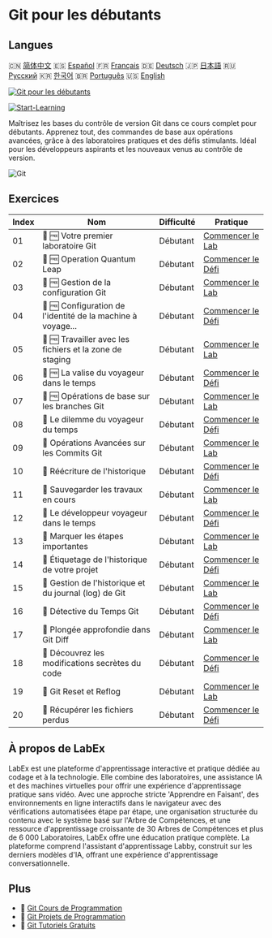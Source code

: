 # Git pour les débutants

## Langues

🇨🇳 [简体中文](README_zh.md) 🇪🇸 [Español](README_es.md) 🇫🇷 [Français](README_fr.md) 🇩🇪 [Deutsch](README_de.md) 🇯🇵 [日本語](README_ja.md) 🇷🇺 [Русский](README_ru.md) 🇰🇷 [한국어](README_ko.md) 🇧🇷 [Português](README_pt.md) 🇺🇸 [English](README.md) 

[![Git pour les débutants](https://cover-creator.labex.io/git-for-beginners.png?lang=fr)](https://labex.io/fr/courses/git-for-beginners)

[![Start-Learning](https://img.shields.io/badge/Start-Learning-whitesmoke?style=for-the-badge)](https://labex.io/fr/courses/git-for-beginners)

Maîtrisez les bases du contrôle de version Git dans ce cours complet pour débutants. Apprenez tout, des commandes de base aux opérations avancées, grâce à des laboratoires pratiques et des défis stimulants. Idéal pour les développeurs aspirants et les nouveaux venus au contrôle de version.

![Git](https://img.shields.io/badge/Git-whitesmoke?style=for-the-badge&logo=git)


## Exercices

|   Index | Nom                                                         | Difficulté   | Pratique                                                                                                                     |
|---------|-------------------------------------------------------------|--------------|------------------------------------------------------------------------------------------------------------------------------|
|      01 | 📖 🆓 Votre premier laboratoire Git                         | Débutant     | <a target='_blank' href='https://labex.io/fr/tutorials/git-your-first-git-lab-92739'>Commencer le Lab</a>                    |
|      02 | 🎯 🆓 Operation Quantum Leap                                | Débutant     | <a target='_blank' href='https://labex.io/fr/tutorials/git-operation-quantum-leap-387717'>Commencer le Défi</a>              |
|      03 | 📖 🆓 Gestion de la configuration Git                       | Débutant     | <a target='_blank' href='https://labex.io/fr/tutorials/git-git-config-management-385164'>Commencer le Lab</a>                |
|      04 | 🎯 🆓 Configuration de l'identité de la machine à voyage... | Débutant     | <a target='_blank' href='https://labex.io/fr/tutorials/git-time-machine-identity-configuration-387720'>Commencer le Défi</a> |
|      05 | 📖 🆓 Travailler avec les fichiers et la zone de staging    | Débutant     | <a target='_blank' href='https://labex.io/fr/tutorials/git-working-with-files-and-staging-area-387457'>Commencer le Lab</a>  |
|      06 | 🎯 🆓 La valise du voyageur dans le temps                   | Débutant     | <a target='_blank' href='https://labex.io/fr/tutorials/git-the-time-traveler-s-suitcase-387725'>Commencer le Défi</a>        |
|      07 | 📖 🆓 Opérations de base sur les branches Git               | Débutant     | <a target='_blank' href='https://labex.io/fr/tutorials/git-git-branch-basic-operations-385163'>Commencer le Lab</a>          |
|      08 | 🎯  Le dilemme du voyageur du temps                         | Débutant     | <a target='_blank' href='https://labex.io/fr/tutorials/git-the-time-traveler-s-dilemma-387733'>Commencer le Défi</a>         |
|      09 | 📖  Opérations Avancées sur les Commits Git                 | Débutant     | <a target='_blank' href='https://labex.io/fr/tutorials/git-advanced-git-commit-operations-387471'>Commencer le Lab</a>       |
|      10 | 🎯  Réécriture de l'historique                              | Débutant     | <a target='_blank' href='https://labex.io/fr/tutorials/git-rewriting-history-387746'>Commencer le Défi</a>                   |
|      11 | 📖  Sauvegarder les travaux en cours                        | Débutant     | <a target='_blank' href='https://labex.io/fr/tutorials/git-saving-work-in-progress-387492'>Commencer le Lab</a>              |
|      12 | 🎯  Le développeur voyageur dans le temps                   | Débutant     | <a target='_blank' href='https://labex.io/fr/tutorials/git-the-time-traveling-developer-387759'>Commencer le Défi</a>        |
|      13 | 📖  Marquer les étapes importantes                          | Débutant     | <a target='_blank' href='https://labex.io/fr/tutorials/git-marking-important-milestones-387493'>Commencer le Lab</a>         |
|      14 | 🎯  Étiquetage de l'historique de votre projet              | Débutant     | <a target='_blank' href='https://labex.io/fr/tutorials/git-tagging-your-project-s-history-387763'>Commencer le Défi</a>      |
|      15 | 📖  Gestion de l'historique et du journal (log) de Git      | Débutant     | <a target='_blank' href='https://labex.io/fr/tutorials/git-git-history-and-log-management-387490'>Commencer le Lab</a>       |
|      16 | 🎯  Détective du Temps Git                                  | Débutant     | <a target='_blank' href='https://labex.io/fr/tutorials/git-git-time-detective-387782'>Commencer le Défi</a>                  |
|      17 | 📖  Plongée approfondie dans Git Diff                       | Débutant     | <a target='_blank' href='https://labex.io/fr/tutorials/git-git-diff-deep-dive-387489'>Commencer le Lab</a>                   |
|      18 | 🎯  Découvrez les modifications secrètes du code            | Débutant     | <a target='_blank' href='https://labex.io/fr/tutorials/uncover-the-secret-code-changes-387768'>Commencer le Défi</a>         |
|      19 | 📖  Git Reset et Reflog                                     | Débutant     | <a target='_blank' href='https://labex.io/fr/tutorials/git-git-reset-and-reflog-387491'>Commencer le Lab</a>                 |
|      20 | 🎯  Récupérer les fichiers perdus                           | Débutant     | <a target='_blank' href='https://labex.io/fr/tutorials/git-recover-the-lost-files-387781'>Commencer le Défi</a>              |

## À propos de LabEx

LabEx est une plateforme d'apprentissage interactive et pratique dédiée au codage et à la technologie. Elle combine des laboratoires, une assistance IA et des machines virtuelles pour offrir une expérience d'apprentissage pratique sans vidéo. Avec une approche stricte 'Apprendre en Faisant', des environnements en ligne interactifs dans le navigateur avec des vérifications automatisées étape par étape, une organisation structurée du contenu avec le système basé sur l'Arbre de Compétences, et une ressource d'apprentissage croissante de 30 Arbres de Compétences et plus de 6 000 Laboratoires, LabEx offre une éducation pratique complète. La plateforme comprend l'assistant d'apprentissage Labby, construit sur les derniers modèles d'IA, offrant une expérience d'apprentissage conversationnelle.

## Plus

- 🔗 [Git Cours de Programmation](https://github.com/labex-labs/awesome-programming-courses)
- 🔗 [Git Projets de Programmation](https://github.com/labex-labs/awesome-programming-projects)
- 🔗 [Git Tutoriels Gratuits](https://github.com/labex-labs/git-free-tutorials)

